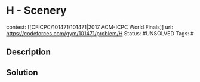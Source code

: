 # H - Scenery

contest: [[CFICPC/101471/101471|2017 ACM-ICPC World Finals]]
url: https://codeforces.com/gym/101471/problem/H
Status: #UNSOLVED
Tags: #

## Description

## Solution

